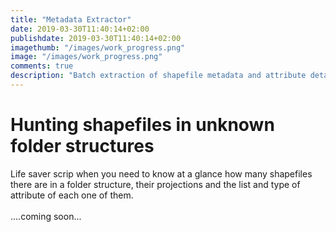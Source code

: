 ```yaml
---
title: "Metadata Extractor"
date: 2019-03-30T11:40:14+02:00
publishdate: 2019-03-30T11:40:14+02:00
imagethumb: "/images/work_progress.png"
image: "/images/work_progress.png"
comments: true
description: "Batch extraction of shapefile metadata and attribute details using RStudio (Coming soon..)"
---
```


# Hunting shapefiles in unknown folder structures
<p></p>
<p>Life saver scrip when you need to know at a glance how many shapefiles there are in a folder structure, their projections and the list and type of attribute of each one of them. 
<br>
<br>
....coming soon...

</p>
    

